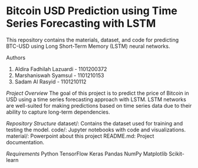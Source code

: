 # Bitcoin USD Prediction using Time Series Forecasting with LSTM
This repository contains the materials, dataset, and code for predicting BTC-USD using Long Short-Term Memory (LSTM) neural networks.

Authors
1. Aldira Fadhilah Lazuardi - 1101200372
2. Marshaniswah Syamsul - 1101210153
3. Sadam Al Rasyid - 1101210112

*Project Overview*
The goal of this project is to predict the price of Bitcoin in USD using a time series forecasting approach with LSTM. LSTM networks are well-suited for making predictions based on time series data due to their ability to capture long-term dependencies.

*Repository Structure*
dataset/: Contains the dataset used for training and testing the model.
code/: Jupyter notebooks with code and visualizations.
material/: Powerpoint about this project
README.md: Project documentation.

*Requirements*
Python 
TensorFlow
Keras
Pandas
NumPy
Matplotlib
Scikit-learn
